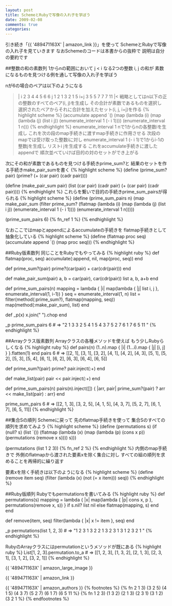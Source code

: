 ```yaml
---
layout: post
title: SchemeとRubyで写像の入れ子を学ぼう
date: 2009-02-08
comments: true
categories:
---
```



引き続き「{{ '489471163X' | amazon_link }}」を使って
SchemeとRubyで写像の入れ子を見ていきます
なおSchemeのコードは本書からの抜粋で
説明は自分の要約です

##整数の和の素数列
1からnの範囲において j < i なる2つの整数 i, j の和が
素数になるものを見つける例を通して写像の入れ子を学ぼう

nが6の場合のペアは以下のようになる
>|
 i      2  3  4  4  5  6  6
 j      1  2  1  3  2  1  5
 i+j    3  5  5  7  7  7  11
|<
戦略としてはn以下の正の整数のすべてのペア(i, j)を生成し
その合計が素数であるものを選択し
選択されたペアからそれに合計を加えたセット(i, j, i+j)を作る
{% highlight scheme %}
 (accumulate append
    `()
    (map (lambda (i)
       (map (lambda (j) (list i j))
            (enumerate_interval 1 (- i 1))))
          (enumerate_interval 1 n)))
{% endhighlight %}
enumerate_interval 1 nで1からnの各整数iを生成し
これを次の段のmap手続きに渡すmap手続きに作用させる
次段のmapでは受け取った整数iに対し
enumerate_interval 1 (- i 1)で1からi-1の整数jを生成し
リストi jを生成する
これをaccumulate手続きに渡したappendで
順次並べていけば目的の対のセットができ上がる

次にその和が素数であるものを見つける手続きprime_sum?と
結果のセットを作る手続きmake_pair_sumを書く
{% highlight scheme %}
 (define (prime_sum? pair)
    (prime? (+ (car pair) (cadr pair))))
 
    
 (define (make_pair_sum pair)
    (list (car pair) (cadr pair) (+ (car pair) (cadr pair))))
{% endhighlight %}
これらを繋いで目的の手続きprime_sum_pairsが得られる
{% highlight scheme %}
 (define (prime_sum_pairs n)
    (map make_pair_sum
       (filter prime_sum?
          (flatmap
             (lambda (i)
                (map (lambda (j) (list i j))
                   (enumerate_interval 1 (- i 1))))
             (enumerate_interval 1 n)))))
 
 (prime_sum_pairs 6)
 {% fn_ref 1 %}
{% endhighlight %}

なおここではmapとappendによるaccumulateの手続きを
flatmap手続きとして抽象化している
{% highlight scheme %}
 (define (flatmap proc seq)
    (accumulate append `() (map proc seq)))
{% endhighlight %}

##Ruby版素数列
同じことをRubyでもやってみる
{% highlight ruby %}
 def flatmap(proc, seq)
   accumulate(:append, nil, map(proc, seq))
 end
 
 def prime_sum?(pair)
   prime?(car(pair) + car(cdr(pair)))
 end
 
 def make_pair_sum(pair)
   a, b = car(pair), car(cdr(pair))
   list a, b, a+b
 end
 
 def prime_sum_pairs(n)
   mapping = lambda { |i| map(lambda { |j| list i, j }, enumerate_interval(1, i-1)) }
   seq = enumerate_interval(1, n)
   list = filter(method(:prime_sum?), flatmap(mapping, seq))
   map(method(:make_pair_sum), list)
 end
 
 def _p(x)
   x.join(" ").chop
 end
 
 _p prime_sum_pairs 6 # => "2 1 3  3 2 5  4 1 5  4 3 7  5 2 7  6 1 7  6 5 11 "
{% endhighlight %}

##Arrayクラス版素数列
Arrayクラスの各種メソッドを使えば
もう少しRubyらしくなる
{% highlight ruby %}
 def pairs(n)
   (1..n).map { |i| (1...i).map { |j| [i, j] } }.flatten(1)
 end
 pairs 6 # => [[2, 1], [3, 1], [3, 2], [4, 1], [4, 2], [4, 3], [5, 1], [5, 2], [5, 3], [5, 4], [6, 1], [6, 2], [6, 3], [6, 4], [6, 5]]
 
 def prime_sum?(pair)
   prime? pair.inject(:+)
 end
 
 def make_list(pair)
   pair << pair.inject(:+)
 end
 
 def prime_sum_pairs(n)
   pairs(n).inject([]) { |arr, pair| prime_sum?(pair) ? arr << make_list(pair) : arr}
 end
 
 prime_sum_pairs 6 # => [[2, 1, 3], [3, 2, 5], [4, 1, 5], [4, 3, 7], [5, 2, 7], [6, 1, 7], [6, 5, 11]]
{% endhighlight %}

##集合Sの順列
Schemeに戻って
先のflatmap手続きを使って
集合Sのすべての順列を求めてみよう
{% highlight scheme %}
 (define (permutations s)
    (if (null? s)
       (list `())
       (flatmap (lambda (x)
                (map (lambda (p) (cons x p))
                    (permutations (remove x s))))
              s)))
 
 (permutations (list 1 2 3))
 {% fn_ref 2 %}
{% endhighlight %}
内側のmap手続きで
外側のflatmapから渡された要素xを除く集合に対し
すべての組の順列を求めることを再帰的に繰り返す

要素xを除く手続きは以下のようになる
{% highlight scheme %}
 (define (remove item seq)
    (filter (lambda (x) (not (= x item)))
       seq))
{% endhighlight %}

##Ruby版順列
Rubyでもpermutationsを書いてみる
{% highlight ruby %}
 def permutations(s)
   mapping = lambda { |x| map(lambda { |p| cons x, p }, permutations(remove x, s)) }
   if s.nil?
     list nil
   else
     flatmap(mapping, s)
   end
 end
 
 def remove(item, seq)
   filter(lambda { |x| x != item }, seq)
 end
 
 _p permutations(list 1, 2, 3) # => "1 2 3  1 3 2  2 1 3  2 3 1  3 1 2  3 2 1 "
{% endhighlight %}

RubyのArrayクラスにはpermutationというメソッドが既にある
{% highlight ruby %}
 List[1, 2, 3].permutation.to_a # => [[1, 2, 3], [1, 3, 2], [2, 1, 3], [2, 3, 1], [3, 1, 2], [3, 2, 1]]
{% endhighlight %}

{{ '489471163X' | amazon_large_image }}

{{ '489471163X' | amazon_link }}

{{ '489471163X' | amazon_authors }}
{% footnotes %}
   {% fn 2 1 3) (3 2 5) (4 1 5) (4 3 7) (5 2 7) (6 1 7) (6 5 11 %}
   {% fn 1 2 3) (1 3 2) (2 1 3) (2 3 1) (3 1 2) (3 2 1 %}
{% endfootnotes %}
